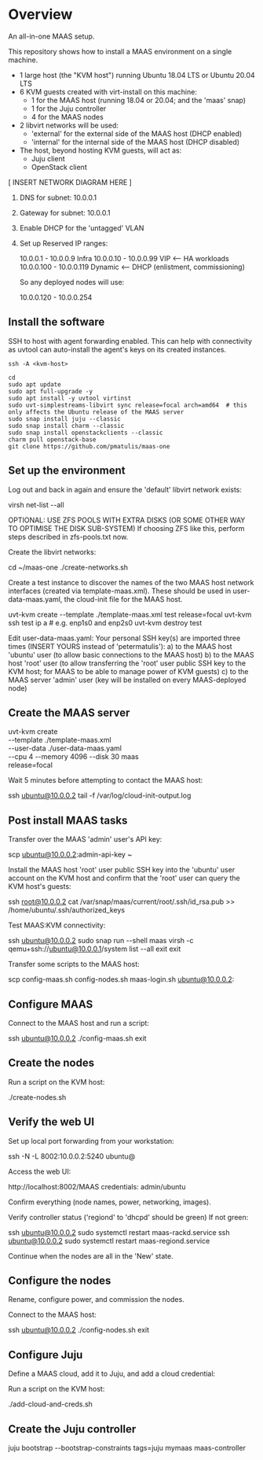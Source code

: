 # Overview

An all-in-one MAAS setup.

This repository shows how to install a MAAS environment on a single machine. 

* 1 large host (the "KVM host") running Ubuntu 18.04 LTS or Ubuntu 20.04 LTS
* 6 KVM guests created with virt-install on this machine:
     - 1 for the MAAS host (running 18.04 or 20.04; and the 'maas' snap)
     - 1 for the Juju controller
     - 4 for the MAAS nodes
* 2 libvirt networks will be used:
     - 'external' for the external side of the MAAS host (DHCP enabled)
     - 'internal' for the internal side of the MAAS host (DHCP disabled)
* The host, beyond hosting KVM guests, will act as:
	- Juju client
	- OpenStack client

[ INSERT NETWORK DIAGRAM HERE ]

1. DNS for subnet: 10.0.0.1
1. Gateway for subnet: 10.0.0.1
1. Enable DHCP for the 'untagged' VLAN
1. Set up Reserved IP ranges:

   10.0.0.1   - 10.0.0.9     Infra
   10.0.0.10  - 10.0.0.99    VIP	<-- HA workloads
   10.0.0.100 - 10.0.0.119   Dynamic   	<-- DHCP (enlistment, commissioning)

   So any deployed nodes will use:
   
   10.0.0.120 - 10.0.0.254

## Install the software

SSH to host with agent forwarding enabled. This can help with connectivity as uvtool
can auto-install the agent's keys on its created instances. 

    ssh -A <kvm-host>
    
    cd
    sudo apt update
    sudo apt full-upgrade -y
    sudo apt install -y uvtool virtinst
    sudo uvt-simplestreams-libvirt sync release=focal arch=amd64  # this only affects the Ubuntu release of the MAAS server
    sudo snap install juju --classic
    sudo snap install charm --classic
    sudo snap install openstackclients --classic
    charm pull openstack-base
    git clone https://github.com/pmatulis/maas-one

## Set up the environment

Log out and back in again and ensure the 'default' libvirt network exists:

virsh net-list --all

OPTIONAL: USE ZFS POOLS WITH EXTRA DISKS (OR SOME OTHER WAY TO OPTIMISE THE DISK SUB-SYSTEM) 
If choosing ZFS like this, perform steps described in zfs-pools.txt now.

Create the libvirt networks:

cd ~/maas-one
./create-networks.sh

Create a test instance to discover the names of the two MAAS host network interfaces
(created via template-maas.xml). These should be used in user-data-maas.yaml, the
cloud-init file for the MAAS host.

uvt-kvm create --template ./template-maas.xml test release=focal
uvt-kvm ssh test ip a  # e.g. enp1s0 and enp2s0
uvt-kvm destroy test

Edit user-data-maas.yaml:
Your personal SSH key(s) are imported three times (INSERT YOURS instead of 'petermatulis'):
a) to the MAAS host 'ubuntu' user (to allow basic connections to the MAAS host)
b) to the MAAS host 'root' user (to allow transferring the 'root' user public SSH key to the KVM host; for MAAS to be able to manage power of KVM guests)
c) to the MAAS server 'admin' user (key will be installed on every MAAS-deployed node)

## Create the MAAS server

uvt-kvm create \
   --template ./template-maas.xml \
   --user-data ./user-data-maas.yaml \
   --cpu 4 --memory 4096 --disk 30 maas \
   release=focal

Wait 5 minutes before attempting to contact the MAAS host:

ssh ubuntu@10.0.0.2 tail -f /var/log/cloud-init-output.log

## Post install MAAS tasks

Transfer over the MAAS 'admin' user's API key:

scp ubuntu@10.0.0.2:admin-api-key ~

Install the MAAS host 'root' user public SSH key into the 'ubuntu' user account on the KVM host
and confirm that the 'root' user can query the KVM host's guests:

ssh root@10.0.0.2 cat /var/snap/maas/current/root/.ssh/id_rsa.pub >> /home/ubuntu/.ssh/authorized_keys

Test MAAS:KVM connectivity:

ssh ubuntu@10.0.0.2
sudo snap run --shell maas
virsh -c qemu+ssh://ubuntu@10.0.0.1/system list --all
exit
exit

Transfer some scripts to the MAAS host:

scp config-maas.sh config-nodes.sh maas-login.sh ubuntu@10.0.0.2:

## Configure MAAS

Connect to the MAAS host and run a script:

ssh ubuntu@10.0.0.2
./config-maas.sh
exit

## Create the nodes

Run a script on the KVM host:

./create-nodes.sh

## Verify the web UI

Set up local port forwarding from your workstation:

ssh -N -L 8002:10.0.0.2:5240 ubuntu@<kvm-host>

Access the web UI:

http://localhost:8002/MAAS
credentials: admin/ubuntu

Confirm everything (node names, power, networking, images).

Verify controller status ('regiond' to 'dhcpd' should be green)
If not green:

ssh ubuntu@10.0.0.2 sudo systemctl restart maas-rackd.service
ssh ubuntu@10.0.0.2 sudo systemctl restart maas-regiond.service

Continue when the nodes are all in the 'New' state. 

## Configure the nodes

Rename, configure power, and commission the nodes.

Connect to the MAAS host:

ssh ubuntu@10.0.0.2
./config-nodes.sh
exit

## Configure Juju

Define a MAAS cloud, add it to Juju, and add a cloud credential:

Run a script on the KVM host:

./add-cloud-and-creds.sh

## Create the Juju controller

juju bootstrap --bootstrap-constraints tags=juju mymaas maas-controller
